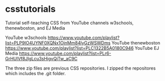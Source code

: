 # csstutorials
Tutorial self-teaching CSS from YouTube channels w3schools, thenewboston, and EJ Media

YouTube w3schools https://www.youtube.com/playlist?list=PLP9IO4UYNF0XQNx1OinMm84lyGzWSWDms
YouTube thenewboston https://www.youtube.com/playlist?list=PLC1322B5A0180C946
YouTube EJ Media https://www.youtube.com/playlist?list=PLr6-GrHUlVf8JIgLcu3sHigvQjTw_aC9C

The three zip files are previous CSS repositories.  I zipped the repositores which includes the .git folder.
